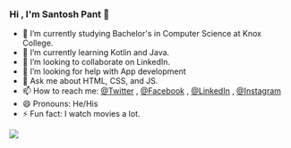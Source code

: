 ### Hi , I'm Santosh Pant 👋



- 🔭 I’m currently studying Bachelor's in Computer Science at Knox College.
- 🌱 I’m currently learning Kotlin and Java.
- 👯 I’m looking to collaborate on LinkedIn.
- 🤔 I’m looking for help with App development
- 💬 Ask me about HTML, CSS, and JS.
- 📫 How to reach me: [@Twitter](https://twitter.com/iamsantoshpant) , [@Facebook](https://www.facebook.com/santosh.pant.23/) , [@LinkedIn](https://www.linkedin.com/in/santosh-pant-643213183/) ,  [@Instagram](https://www.instagram.com/_santosh.pant/)
- 😄 Pronouns: He/His
- ⚡ Fun fact: I watch movies a lot.

<img src="https://github-readme-stats.vercel.app/api?username=santoshpant23&&show_icons=true&title_color=ffffff&icon_color=bb2acf&text_color=daf7dc&bg_color=151515">

